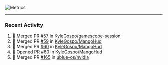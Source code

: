 ![Metrics](https://metrics.lecoq.io/KyleGospo?template=classic&base=header%2C%20activity%2C%20community%2C%20repositories%2C%20metadata&base.indepth=false&base.hireable=false&base.skip=false&config.timezone=America%2FLos_Angeles)

---
### Recent Activity
<!--START_SECTION:activity-->
1. 🎉 Merged PR [#57](https://github.com/KyleGospo/gamescope-session/pull/57) in [KyleGospo/gamescope-session](https://github.com/KyleGospo/gamescope-session)
2. 🎉 Merged PR [#59](https://github.com/KyleGospo/MangoHud/pull/59) in [KyleGospo/MangoHud](https://github.com/KyleGospo/MangoHud)
3. 🎉 Merged PR [#60](https://github.com/KyleGospo/MangoHud/pull/60) in [KyleGospo/MangoHud](https://github.com/KyleGospo/MangoHud)
4. 💪 Opened PR [#60](https://github.com/KyleGospo/MangoHud/pull/60) in [KyleGospo/MangoHud](https://github.com/KyleGospo/MangoHud)
5. 🎉 Merged PR [#165](https://github.com/ublue-os/nvidia/pull/165) in [ublue-os/nvidia](https://github.com/ublue-os/nvidia)
<!--END_SECTION:activity-->
